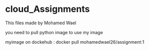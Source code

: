 # cloud_Assignments
This files made by Mohamed Wael

you need to pull python image to use my image

myimage on dockehub : docker pull mohamedwael26/assignment:1

